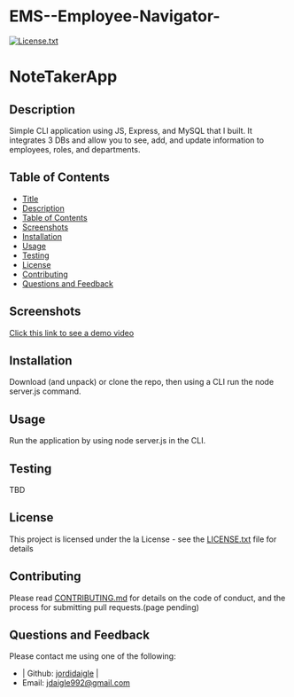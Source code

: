 # EMS--Employee-Navigator-


[license-shield]: https://img.shields.io/github/license/jordidaigle/READme-Generator.svg?style=flat-square
  [license-url]: https://github.com/jordidaigle/READme-Generator/blob/master/LICENSE.txt
  [![License.txt][license-shield]][license-url]
  
  # NoteTakerApp
  ## Description
  Simple CLI application using JS, Express, and MySQL that I built. It integrates 3 DBs and allow you to see, add, and update information to employees,  roles, and departments.
  
  ## Table of Contents
  - [Title](#title)
  - [Description](#description)
  - [Table of Contents](#table-of-contents)
  - [Screenshots](#screenshots)
  - [Installation](#installation)
  - [Usage](#usage)
  - [Testing](#testing)
  - [License](#license)
  - [Contributing](#contributing)
  - [Questions and Feedback](#questions-and-feedback)
  ## Screenshots
 <a href="https://drive.google.com/file/d/1QEuVbltBwrXcUw2LPdsXJLEdHXWslDN9/view"> Click this link to see a demo video</a>
 

  ## Installation
  Download (and unpack) or clone the repo, then using a CLI run the node server.js command.
  ## Usage
  Run the application by using node server.js in the CLI.
  ## Testing
 TBD
  ## License
  This project is licensed under the la License - see the [LICENSE.txt](https://github.com/jordidaigle/READme-Generator/blob/master/License.txt) file for details
  ## Contributing
  Please read [CONTRIBUTING.md](https://github.com/jordidaigle/READme-Generator/blob/master/CONTRIBUTING.md) for details on the code of conduct, and the process for submitting pull requests.(page pending)
  ## Questions and Feedback
  Please contact me using one of the following:
  
  - | Github: [jordidaigle](https://gist.github.com/jordidaigle) |
  - Email: jdaigle992@gmail.com
  
